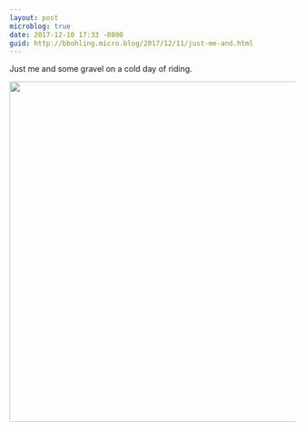 ```yaml
---
layout: post
microblog: true
date: 2017-12-10 17:33 -0800
guid: http://bbohling.micro.blog/2017/12/11/just-me-and.html
---
```

Just me and some gravel on a cold day of riding.

<img src="http://micro.brandonbohling.com/uploads/2017/c3c33192c1.jpg" width="600" height="600" />
